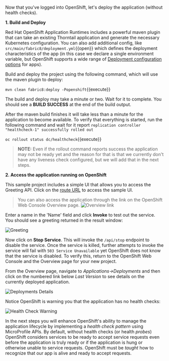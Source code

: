 Now that you've logged into OpenShift, let's deploy the application (without health checks).

**1. Build and Deploy**

Red Hat OpenShift Application Runtimes includes a powerful maven plugin that can take an
existing Thorntail application and generate the necessary Kubernetes configuration.
You can also add additional config, like ``src/main/fabric8/deployment.yml``{{open}} which defines
the deployment characteristics of the app (in this case we declare a single environment variable,
but OpenShift supports a wide range of [Deployment configuration options](https://docs.openshift.org/latest/architecture/core_concepts/deployments.html) for apps).

Build and deploy the project using the following command, which will use the maven plugin to deploy:

```mvn clean fabric8:deploy -Popenshift```{{execute}}

The build and deploy may take a minute or two. Wait for it to complete. You should see a **BUILD SUCCESS** at the
end of the build output.

After the maven build finishes it will take less than a minute for the application to become available.
To verify that everything is started, run the following command and wait for it report
`replication controller "healthcheck-1" successfully rolled out`

``oc rollout status dc/healthcheck``{{execute}}

>**NOTE:** Even if the rollout command reports success the application may not be ready yet and the reason for
that is that we currently don't have any liveness check configured, but we will add that in the next steps.

**2. Access the application running on OpenShift**

This sample project includes a simple UI that allows you to access the Greeting API. Click on the
[route URL](http://healthcheck-example.[[HOST_SUBDOMAIN]]-80-[[KATACODA_HOST]].environments.katacoda.com)
to access the sample UI.

> You can also access the application through the link on the OpenShift Web Console Overview page. ![Overview link](/openshift/assets/middleware/rhoar-getting-started-thorntail/routelink.png)

Enter a name in the 'Name' field and click **Invoke** to test out the service. You should see a greeting returned in the
result window:

![Greeting](/openshift/assets/middleware/rhoar-getting-started-thorntail/greeting.png)

Now click on **Stop Service**. This will invoke the `/api/stop` endpoint to disable the service. Once the service
is killed, further attempts to invoke the service will fail with `503 Service Unavailable` yet OpenShift does not
know that the service is disabled. To verify this, return to the OpenShift Web Console and the Overview page for
your new project.

From the Overview page, navigate to _Applications->Deployments_ and then click on the numbered link below _Last Version_
to see details on the currently deployed application.

![Deployments Details](/openshift/assets/middleware/rhoar-getting-started-thorntail/deployments.png)

Notice OpenShift is warning you that the application has no health checks:

![Health Check Warning](/openshift/assets/middleware/rhoar-getting-started-thorntail/warning.png)

In the next steps you will enhance OpenShift's ability to manage the application lifecycle by implementing
a _health check pattern_ using MicroProfile APIs. By default, without health checks (or health _probes_) OpenShift considers services
to be ready to accept service requests even before the application is truly ready or if the application is hung
or otherwise unable to service requests. OpenShift must be _taught_ how to recognize that our app is alive and ready
to accept requests.
